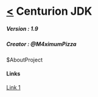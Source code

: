 
# [<](../../readme.md) Centurion JDK

##### Version : 1.9
##### Creator : @M4ximumPizza

$AboutProject

#### Links

[Link 1]()